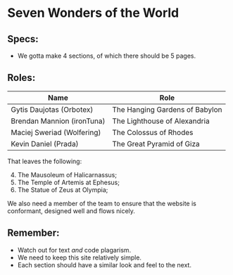 # Seven Wonders of the World

## Specs:
- We gotta make 4 sections, of which there should be 5 pages.


## Roles:

| Name                       | Role                           |
|----------------------------|--------------------------------|
| Gytis Daujotas (Orbotex)   | The Hanging Gardens of Babylon |
| Brendan Mannion (ironTuna) | The Lighthouse of Alexandria   |
| Maciej Sweriad (Wolfering) | The Colossus of Rhodes         |
| Kevin Daniel (Prada)       | The Great Pyramid of Giza      |

That leaves the following:

4. The Mausoleum of Halicarnassus;
5. The Temple of Artemis at Ephesus;
6. The Statue of Zeus at Olympia;

We also need a member of the team to ensure that the website is conformant, designed well and flows nicely.


## Remember:
- Watch out for text *and* code plagarism.
- We need to keep this site relatively simple.
- Each section should have a similar look and feel to the next.
